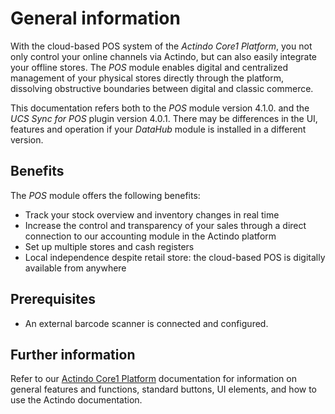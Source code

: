 # General information

With the cloud-based POS system of the *Actindo Core1 Platform*, you not only control your online channels via Actindo, but can also easily integrate your offline stores. The *POS* module enables digital and centralized management of your physical stores directly through the platform, dissolving obstructive boundaries between digital and classic commerce.  

This documentation refers both to the *POS* module version <!--?-->4.1.0. and the *UCS Sync for POS* plugin version 4.0.1. There may be differences in the UI, features and operation if your *DataHub* module is installed in a different version.

## Benefits

The *POS* module offers the following benefits:
- Track your stock overview and inventory changes in real time
- Increase the control and transparency of your sales through a direct connection to our accounting module in the Actindo platform
- Set up multiple stores and cash registers
- Local independence despite retail store: the cloud-based POS is digitally available from anywhere

## Prerequisites

- An external barcode scanner is connected and configured.
<!---Diese Prerequisites war noch in der früheren Doku vorhanden, wird aber sonst in Doku nicht erwähnt. Drin lassen?-->

## Further information

Refer to our [Actindo Core1 Platform](../../Core1Platform/BasicPhilosophy/01_General.md) documentation for information on general features and functions, standard buttons, UI elements, and how to use the Actindo documentation.


